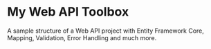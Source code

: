 # My Web API Toolbox
A sample structure of a Web API project with Entity Framework Core, Mapping, Validation, Error Handling and much more.
